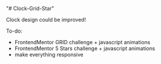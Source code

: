 "# Clock-Grid-Star"

Clock design could be improved!

To-do:

- FrontendMentor GRID challenge + javascript animations
- FrontendMentor 5 Stars challenge + javascript animations
- make everything responsive
